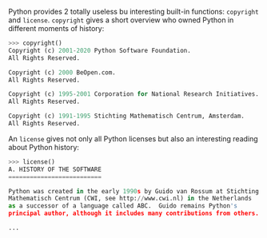 Python provides 2 totally useless bu interesting built-in functions: `copyright` and `license`. `copyright` gives a short overview who owned Python in different moments of history:

```python
>>> copyright()
Copyright (c) 2001-2020 Python Software Foundation.
All Rights Reserved.

Copyright (c) 2000 BeOpen.com.
All Rights Reserved.

Copyright (c) 1995-2001 Corporation for National Research Initiatives.
All Rights Reserved.

Copyright (c) 1991-1995 Stichting Mathematisch Centrum, Amsterdam.
All Rights Reserved.
```

An `license` gives not only all Python licenses but also an interesting reading about Python history:

```python
>>> license()
A. HISTORY OF THE SOFTWARE
==========================

Python was created in the early 1990s by Guido van Rossum at Stichting
Mathematisch Centrum (CWI, see http://www.cwi.nl) in the Netherlands
as a successor of a language called ABC.  Guido remains Python's
principal author, although it includes many contributions from others.

...
```
